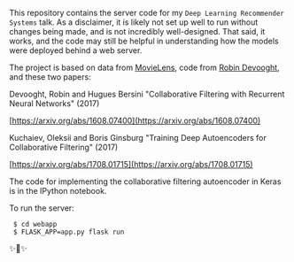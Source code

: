 This repository contains the server code for my `Deep Learning Recommender Systems` talk.  As a disclaimer, it is likely not set up well to run without changes being made, and is not incredibly well-designed.  That said, it works, and the code may still be helpful in understanding how the models were deployed behind a web server.

The project is based on data from [MovieLens](https://grouplens.org/datasets/movielens/), code from [Robin Devooght](https://github.com/rdevooght/sequence-based-recommendations), and these two papers:

Devooght, Robin and Hugues Bersini "Collaborative Filtering with Recurrent Neural Networks" (2017)

[https://arxiv.org/abs/1608.07400](https://arxiv.org/abs/1608.07400)


Kuchaiev, Oleksii and Boris Ginsburg "Training Deep Autoencoders for Collaborative Filtering" (2017)

[https://arxiv.org/abs/1708.01715](https://arxiv.org/abs/1708.01715)

The code for implementing the collaborative filtering autoencoder in Keras is in the IPython notebook.

To run the server:

     $ cd webapp
     $ FLASK_APP=app.py flask run

✨🍰✨
